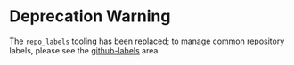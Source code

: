 # Deprecation Warning

The `repo_labels` tooling has been replaced;  to manage common repository labels, please see the [github-labels](https://github.com/Azure/azure-sdk-tools/tree/main/tools/github-labels) area.